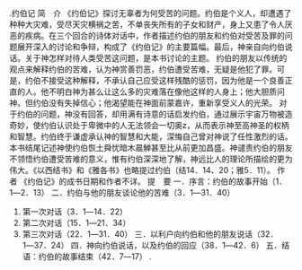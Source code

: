 .约伯记 
简　介 
《约伯记》探讨无辜者为何受苦的问题。约伯是个义人，却遭遇了种种大灾难，受尽天灾横祸之苦，不单丧失所有的子女和财产，身上又患了令人厌恶的疾病。在三个回合的诗体对话中，作者描述约伯的朋友和约伯对受苦及罪的问题展开深入的讨论和争辩，构成了《约伯记》的主要篇幅。最后，神亲自向约伯说话。关于神怎样对待人类受苦这问题，是本书讨论的主题。 
约伯的朋友以传统的观点来解释约伯的苦难，认为神赏善罚恶，约伯遭受苦难，无疑是他犯了罪。可是，约伯不接受这种解释，不承认自己应受这样残酷的惩罚，因为他是一个良善正直的人。他不明白神为甚么让这么多的灾难落在像他这样的人身上；他大胆质问神。但约伯没有失掉信心；他渴望能在神面前蒙嘉许，重新享受义人的光荣。 
对于约伯的问题，神没有回答，却用满有诗意的话启发约伯，通过展示宇宙万物被造奇妙，使约伯认识处于卑微中的人无法领会一切奥z，从而表示神至高神圣的权柄和智慧。约伯终于谦虚承认神的智慧和大能，深悔自己曾对神说了任性激烈的话。 
本书结尾记述神使约伯恢土舜忧暗木晨觯甚至比从前更加昌盛。神谴责约伯的朋友不领悟约伯遭受苦难的意义，惟有约伯深深地了解，神远比人的理论所描绘的更为伟大。《以西结书》和《雅各书》也略提过约伯（结14．14、20；雅5．11）。 
作　者 
《约伯记》的成书日期和作者不详。 
提　要 
一．序言：约伯的故事开始（1．1―2．13） 
二．约伯与他的朋友谈论他的苦难（3．1―31．40） 
 1. 第一次对话（3．1―14．22） 
 2. 第二次对话（15．1―21．34） 
 3. 第三次对话（22．1―31．40） 
三．以利户向约伯和他的朋友说话（32．1―37．24） 
四．神向约伯说话，以及约伯的回应（38．1―42．6） 
五．结语：约伯的故事结束（42．7―17） 
.